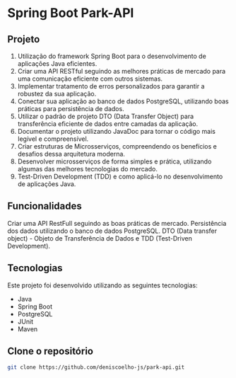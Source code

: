 # Spring Boot Park-API

<!--
<h1 align="center">
    <img alt="amazon" src="./images/codigoLimpo.png" width="100%" />
</h1>
-->

## Projeto

1. Utilização do framework Spring Boot para o desenvolvimento de aplicações Java eficientes.
2. Criar uma API RESTful seguindo as melhores práticas de mercado para uma comunicação eficiente com outros sistemas.
3. Implementar tratamento de erros personalizados para garantir a robustez da sua aplicação.
4. Conectar sua aplicação ao banco de dados PostgreSQL, utilizando boas práticas para persistência de dados.
5. Utilizar o padrão de projeto DTO (Data Transfer Object) para transferência eficiente de dados entre camadas da aplicação.
6. Documentar o projeto utilizando JavaDoc para tornar o código mais legível e compreensível.
7. Criar estruturas de Microsserviços, compreendendo os benefícios e desafios dessa arquitetura moderna.
8. Desenvolver microsserviços de forma simples e prática, utilizando algumas das melhores tecnologias do mercado.
9. Test-Driven Development (TDD) e como aplicá-lo no desenvolvimento de aplicações Java.



## Funcionalidades
Criar uma API RestFull seguindo as boas práticas de mercado. Persistência dos dados utilizando o banco de dados PostgreSQL. DTO (Data transfer object) - Objeto de Transferência de Dados e TDD (Test-Driven Development).

## Tecnologias

Este projeto foi desenvolvido utilizando as seguintes tecnologias:

- Java
- Spring Boot
- PostgreSQL
- JUnit
- Maven


## Clone o repositório

```bash
git clone https://github.com/deniscoelho-js/park-api.git

```
